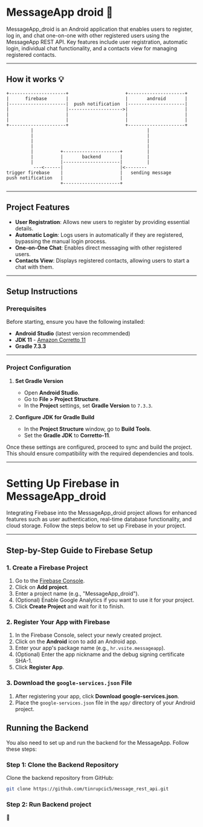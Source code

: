 # MessageApp droid :bee:

MessageApp_droid is an Android application that enables users to register, log in, and chat one-on-one with other registered users using the MessageApp REST API. Key features include user registration, automatic login, individual chat functionality, and a contacts view for managing registered contacts.

---
## How it works :bulb:
```commandline
+---------------------+                     +---------------------+       
|      firebase       |                     |       android       |       
|---------------------|  push notification  |---------------------|       
|                     |-------------------->|                     |
|                     |                     |                     |       
|                     |                     |                     |      
+---------------------+                     +---------------------+  
         |                                          |   
         |                                          |
         |                                          |
         |                                          |
         |          +---------------------+         |        
         |          |       backend       |         |    
         |          |---------------------|         |    
          ---<------|                     |<--------    
trigger firebase    |                     |   sending message
push notification   |                     |                
                    +---------------------+ 
```

---

## Project Features

- **User Registration**: Allows new users to register by providing essential details.
- **Automatic Login**: Logs users in automatically if they are registered, bypassing the manual login process.
- **One-on-One Chat**: Enables direct messaging with other registered users.
- **Contacts View**: Displays registered contacts, allowing users to start a chat with them.

---

## Setup Instructions

### Prerequisites

Before starting, ensure you have the following installed:

- **Android Studio** (latest version recommended)
- **JDK 11** - [Amazon Corretto 11](https://docs.aws.amazon.com/corretto/latest/corretto-11-ug/downloads-list.html)
- **Gradle 7.3.3**

---

### Project Configuration

1. **Set Gradle Version**
    - Open **Android Studio**.
    - Go to **File > Project Structure**.
    - In the **Project** settings, set **Gradle Version** to `7.3.3`.

2. **Configure JDK for Gradle Build**
    - In the **Project Structure** window, go to **Build Tools**.
    - Set the **Gradle JDK** to **Corretto-11**.

Once these settings are configured, proceed to sync and build the project. This should ensure compatibility with the required dependencies and tools.

---

# Setting Up Firebase in MessageApp_droid

Integrating Firebase into the MessageApp_droid project allows for enhanced features such as user authentication, real-time database functionality, and cloud storage. Follow the steps below to set up Firebase in your project.

---

## Step-by-Step Guide to Firebase Setup

### 1. Create a Firebase Project

1. Go to the [Firebase Console](https://console.firebase.google.com/).
2. Click on **Add project**.
3. Enter a project name (e.g., "MessageApp_droid").
4. (Optional) Enable Google Analytics if you want to use it for your project.
5. Click **Create Project** and wait for it to finish.

### 2. Register Your App with Firebase

1. In the Firebase Console, select your newly created project.
2. Click on the **Android** icon to add an Android app.
3. Enter your app's package name (e.g., `hr.vsite.messageapp`).
4. (Optional) Enter the app nickname and the debug signing certificate SHA-1.
5. Click **Register App**.

### 3. Download the `google-services.json` File

1. After registering your app, click **Download google-services.json**.
2. Place the `google-services.json` file in the `app/` directory of your Android project.

## Running the Backend

You also need to set up and run the backend for the MessageApp. Follow these steps:

### Step 1: Clone the Backend Repository

Clone the backend repository from GitHub:

```bash
git clone https://github.com/tinrupcic5/message_rest_api.git
```

### Step 2: Run Backend project 
:rocket:

